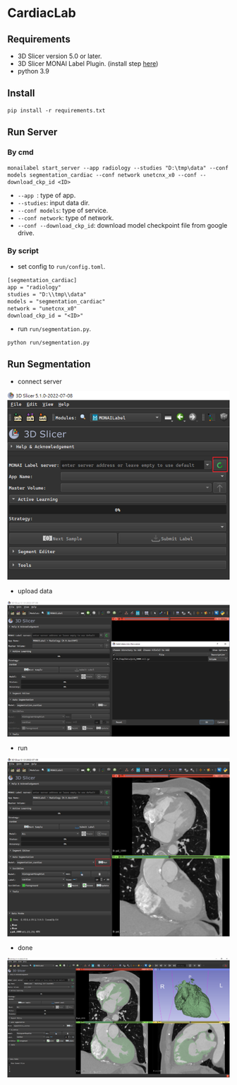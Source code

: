 # CardiacLab
## Requirements
*  3D Slicer version 5.0 or later.
*  3D Slicer MONAI Label Plugin. (install step [here](https://docs.monai.io/projects/label/en/latest/quickstart.html#install-monai-label-plugin-in-3d-slicer))
* python 3.9
## Install
```shell
pip install -r requirements.txt
```

## Run Server
### By cmd
```shell
monailabel start_server --app radiology --studies "D:\tmp\data" --conf models segmentation_cardiac --conf network unetcnx_x0 --conf --download_ckp_id <ID>
```
* `--app `: type of app.
* `--studies`: input data dir.
* `--conf models`: type of service.
* `--conf network`: type of network.
* `--conf --download_ckp_id`: download model checkpoint file from google drive.
### By script
* set config to `run/config.toml`.
```shell
[segmentation_cardiac]
app = "radiology"
studies = "D:\\tmp\\data"
models = "segmentation_cardiac"
network = "unetcnx_x0"
download_ckp_id = "<ID>"
```
* run `run/segmentation.py`.
```shell
python run/segmentation.py
```
## Run Segmentation
*  connect server

![connect.png](images/connect.png)

* upload data

![upload.png](images/upload.png)

* run

![run.png](images/run.png)

* done

![done.png](images/done.png)